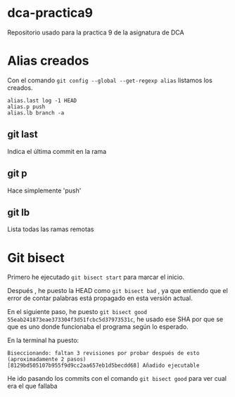 # dca-practica9
Repositorio usado para la practica 9 de la asignatura de DCA


# Alias creados 

Con el comando `git config --global --get-regexp alias` listamos los creados.

```
alias.last log -1 HEAD
alias.p push
alias.lb branch -a

```

## git last

Indica el última commit en la rama

## git p

Hace simplemente 'push'

## git lb

Lista todas las ramas remotas

# Git bisect

Primero he ejecutado `git bisect start` para marcar el inicio.

Después , he puesto la HEAD como `git bisect bad` , ya que entiendo que el
error de contar palabras está propagado en esta versión actual.

En el siguiente paso, he puesto `git bisect good 55eab241873eae373304f3d51fcbc5d37973531c`,
he usado ese SHA por que se que es uno donde funcionaba el programa según lo esperado.


En la terminal ha puesto:

```
Biseccionando: faltan 3 revisiones por probar después de esto (aproximadamente 2 pasos)
[8129bd505107b955f9d9cc2aa657eb1d5becdd68] Añadido ejecutable

```

He ido pasando los commits con el comando `git bisect good` para ver cual era el que fallaba

